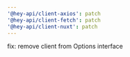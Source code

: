 ```yaml
---
'@hey-api/client-axios': patch
'@hey-api/client-fetch': patch
'@hey-api/client-nuxt': patch
---
```


fix: remove client from Options interface
